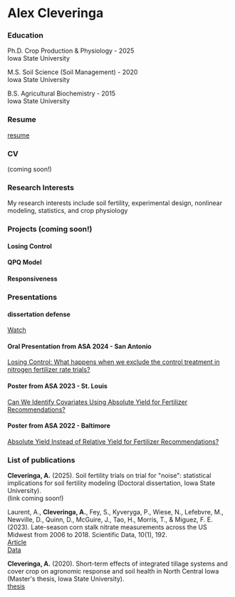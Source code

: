 # Alex Cleveringa
### Education
Ph.D. Crop Production & Physiology - 2025  
Iowa State University

M.S. Soil Science (Soil Management) - 2020  
Iowa State University

B.S. Agricultural Biochemistry - 2015  
Iowa State University

### Resume
[resume](assets/docs/Cleveringa_resume_summer_2025.pdf)
### CV
(coming soon!)

### Research Interests
My research interests include soil fertility, experimental design, nonlinear modeling, statistics, and crop physiology

### Projects (coming soon!)
#### Losing Control
#### QPQ Model
#### Responsiveness

### Presentations
#### dissertation defense
[Watch](https://iowastate-my.sharepoint.com/personal/alexc1_iastate_edu/_layouts/15/embed.aspx?UniqueId=0e6fb00c-91c0-4c3b-ad16-5127a30dc42b&embed=%7B%22ust%22%3Atrue%2C%22hv%22%3A%22CopyEmbedCode%22%7D&referrer=StreamWebApp&referrerScenario=EmbedDialog.Create)

#### Oral Presentation from ASA 2024 - San Antonio
[Losing Control: What happens when we exclude the control treatment in nitrogen fertilizer rate trials?](https://scisoc.confex.com/scisoc/2024am/meetingapp.cgi/Paper/157192)
#### Poster from ASA 2023 - St. Louis
[Can We Identify Covariates Using Absolute Yield for Fertilizer Recommendations?](assets/img/StLouis_poster.pdf)
#### Poster from ASA 2022 - Baltimore
[Absolute Yield Instead of Relative Yield for Fertilizer Recommendations?](assets/img/Baltimore_poster.pdf)


### List of publications  
**Cleveringa, A.** (2025). Soil fertility trials on trial for "noise": statistical implications for soil fertility modeling (Doctoral dissertation, Iowa State University).  
(link coming soon!)  

Laurent, A., **Cleveringa, A.**, Fey, S., Kyveryga, P., Wiese, N., Lefebvre, M., Newville, D., Quinn, D., McGuire, J., Tao, H., Morris, T., & Miguez, F. E. (2023). Late-season corn stalk nitrate measurements across the US Midwest from 2006 to 2018. Scientific Data, 10(1), 192.  
[Article](https://www.nature.com/articles/s41597-023-02071-9)  
[Data](https://www.sidalc.net/search/Record/dat-usda-us-article24668283/Description)  

**Cleveringa, A.** (2020). Short-term effects of integrated tillage systems and cover crop on agronomic response and soil health in North Central Iowa (Master's thesis, Iowa State University).  
[thesis](https://www.proquest.com/docview/2480780213?pq-origsite=gscholar&fromopenview=true&sourcetype=Dissertations%20&%20Theses)  

